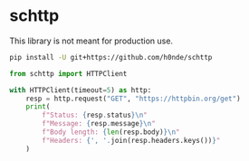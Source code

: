 # schttp
This library is not meant for production use.
 
```bash
pip install -U git+https://github.com/h0nde/schttp
```

```python
from schttp import HTTPClient

with HTTPClient(timeout=5) as http:
    resp = http.request("GET", "https://httpbin.org/get")
    print(
        f"Status: {resp.status}\n"
        f"Message: {resp.message}\n"
        f"Body length: {len(resp.body)}\n"
        f"Headers: {', '.join(resp.headers.keys())}"
    )
```
